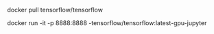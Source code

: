 docker pull tensorflow/tensorflow

docker run -it -p 8888:8888 -tensorflow/tensorflow:latest-gpu-jupyter

